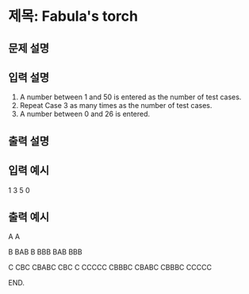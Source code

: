 # 제목: Fabula's torch

## 문제 설명




## 입력 설명
1. A number between 1 and 50 is entered as the number of test cases.
2. Repeat Case 3 as many times as the number of test cases.
3. A number between 0 and 26 is entered.

## 출력 설명



## 입력 예시
1
3
5
0

## 출력 예시
A
A

 B
BAB
 B
BBB
BAB
BBB

  C
 CBC
CBABC
 CBC
  C
CCCCC
CBBBC
CBABC
CBBBC
CCCCC

END.
